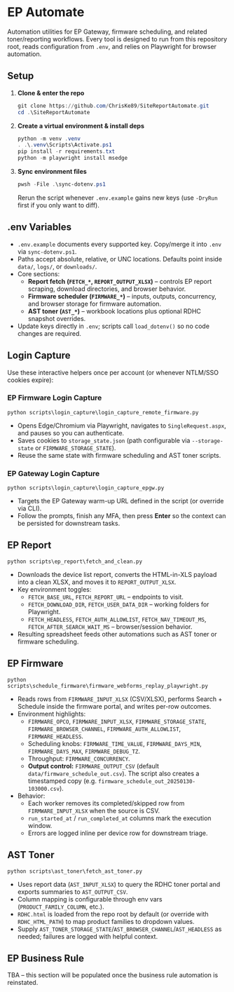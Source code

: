 # EP Automate

Automation utilities for EP Gateway, firmware scheduling, and related toner/reporting workflows. Every tool is designed to run from this repository root, reads configuration from `.env`, and relies on Playwright for browser automation.

## Setup
1. **Clone & enter the repo**
   ```powershell
   git clone https://github.com/ChrisKe89/SiteReportAutomate.git
   cd .\SiteReportAutomate
   ```
2. **Create a virtual environment & install deps**
   ```powershell
   python -m venv .venv
   . .\.venv\Scripts\Activate.ps1
   pip install -r requirements.txt
   python -m playwright install msedge
   ```
3. **Sync environment files**
   ```powershell
   pwsh -File .\sync-dotenv.ps1
   ```
   Rerun the script whenever `.env.example` gains new keys (use `-DryRun` first if you only want to diff).

## .env Variables
- `.env.example` documents every supported key. Copy/merge it into `.env` via `sync-dotenv.ps1`.
- Paths accept absolute, relative, or UNC locations. Defaults point inside `data/`, `logs/`, or `downloads/`.
- Core sections:
  - **Report fetch (`FETCH_*`, `REPORT_OUTPUT_XLSX`)** – controls EP report scraping, download directories, and browser behavior.
  - **Firmware scheduler (`FIRMWARE_*`)** – inputs, outputs, concurrency, and browser storage for firmware automation.
  - **AST toner (`AST_*`)** – workbook locations plus optional RDHC snapshot overrides.
- Update keys directly in `.env`; scripts call `load_dotenv()` so no code changes are required.

## Login Capture
Use these interactive helpers once per account (or whenever NTLM/SSO cookies expire):

### EP Firmware Login Capture
`python scripts\login_capture\login_capture_remote_firmware.py`

- Opens Edge/Chromium via Playwright, navigates to `SingleRequest.aspx`, and pauses so you can authenticate.
- Saves cookies to `storage_state.json` (path configurable via `--storage-state` or `FIRMWARE_STORAGE_STATE`).
- Reuse the same state with firmware scheduling and AST toner scripts.

### EP Gateway Login Capture
`python scripts\login_capture\login_capture_epgw.py`

- Targets the EP Gateway warm-up URL defined in the script (or override via CLI).
- Follow the prompts, finish any MFA, then press **Enter** so the context can be persisted for downstream tasks.

## EP Report
`python scripts\ep_report\fetch_and_clean.py`

- Downloads the device list report, converts the HTML-in-XLS payload into a clean XLSX, and moves it to `REPORT_OUTPUT_XLSX`.
- Key environment toggles:
  - `FETCH_BASE_URL`, `FETCH_REPORT_URL` – endpoints to visit.
  - `FETCH_DOWNLOAD_DIR`, `FETCH_USER_DATA_DIR` – working folders for Playwright.
  - `FETCH_HEADLESS`, `FETCH_AUTH_ALLOWLIST`, `FETCH_NAV_TIMEOUT_MS`, `FETCH_AFTER_SEARCH_WAIT_MS` – browser/session behavior.
- Resulting spreadsheet feeds other automations such as AST toner or firmware scheduling.

## EP Firmware
`python scripts\schedule_firmware\firmware_webforms_replay_playwright.py`

- Reads rows from `FIRMWARE_INPUT_XLSX` (CSV/XLSX), performs Search + Schedule inside the firmware portal, and writes per-row outcomes.
- Environment highlights:
  - `FIRMWARE_OPCO`, `FIRMWARE_INPUT_XLSX`, `FIRMWARE_STORAGE_STATE`, `FIRMWARE_BROWSER_CHANNEL`, `FIRMWARE_AUTH_ALLOWLIST`, `FIRMWARE_HEADLESS`.
  - Scheduling knobs: `FIRMWARE_TIME_VALUE`, `FIRMWARE_DAYS_MIN`, `FIRMWARE_DAYS_MAX`, `FIRMWARE_DEBUG_TZ`.
  - Throughput: `FIRMWARE_CONCURRENCY`.
  - **Output control:** `FIRMWARE_OUTPUT_CSV` (default `data/firmware_schedule_out.csv`). The script also creates a timestamped copy (e.g. `firmware_schedule_out_20250130-103000.csv`).
- Behavior:
  - Each worker removes its completed/skipped row from `FIRMWARE_INPUT_XLSX` when the source is CSV.
  - `run_started_at` / `run_completed_at` columns mark the execution window.
  - Errors are logged inline per device row for downstream triage.

## AST Toner
`python scripts\ast_toner\fetch_ast_toner.py`

- Uses report data (`AST_INPUT_XLSX`) to query the RDHC toner portal and exports summaries to `AST_OUTPUT_CSV`.
- Column mapping is configurable through env vars (`PRODUCT_FAMILY_COLUMN`, etc.).
- `RDHC.html` is loaded from the repo root by default (or override with `RDHC_HTML_PATH`) to map product families to dropdown values.
- Supply `AST_TONER_STORAGE_STATE`/`AST_BROWSER_CHANNEL`/`AST_HEADLESS` as needed; failures are logged with helpful context.

## EP Business Rule
TBA – this section will be populated once the business rule automation is reinstated.
